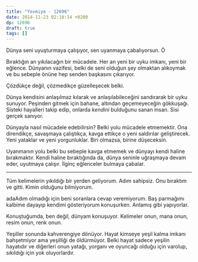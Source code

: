 ```yaml
---
title: "Yevmiye - 12696"
date: 2014-11-23 02:18:14 +0200
dp: 12696
draft: true
tags: []
---
```


Dünya seni uyuşturmaya çalışıyor, sen uyanmaya çabalıyorsun. Ö

Bıraktığın an yıkılacağın bir mücadele. Her an yeni bir uyku imkanı,
yeni bir eğlence. Dünyanın vazifesi, belki de seni olduğun şey olmaktan
alıkoymak ve bu sebeple önüne hep senden başkasını çıkarıyor.

Çözdükçe değil, çözmedikçe güzelleşecek belki.

Dünya kendisini anlaşılmaz kılarak ve anlaşılabileceğini sandırarak bir
uyku sunuyor. Peşinden gitmek için bahane, altından geçemeyeceğin
gökkuşağı. Sisteki hayalleri takip edip, onlarda *kendini* bulduğunu
sanan insan. Sisi gerçek sanıyor.

Dünyayla nasıl mücadele edebilirsin? Belki yolu mücadele etmemektir. Ona
direndikçe, savaşmaya çalıştıkça, kavga ettikçe o yeni saldırılar
geliştirecek. Yeni yataklar ve yeni yorgunluklar. Biri olmazsa, birine
düşeceksin.

Uyanmanın yolu belki bu sebeple kavga etmemek ve dünyayı kendi haline
bırakmaktır. Kendi haline bıraktığında da, dünya seninle uğraşmaya devam
eder, uyutmaya çalışır. İlginç eğlenceler bulmaya çabalar.

--------------

Tüm kelimelerin yıkıldığı bir yerden geliyorum. Adım sahipsiz. Onu
bıraktım ve gitti. Kimin olduğunu bilmiyorum.

adaAdım olmadığı için beni soranlara cevap veremiyorum. Baş parmağımı
kalbime dayayıp kendimi gösteriyorum konuşurken. Anlamış gibi
yapıyorlar.

Konuştuğumda, ben değil, dünyam konuşuyor. Kelimeler onun, mana onun,
resim onun, renk onun.

Yeşiller sonunda kahverengiye dönüyor. Hayat kimseye yeşil kalma imkanı
bahşetmiyor ama yeşilliği de öldürmüyor. Belki hayat sadece yeşilin
hayatıdır ve diğerleri onun yatağı, yorganı ve oyuncağı olduğu için
varolup, sıkıldığı için yok oluyorlardır.

